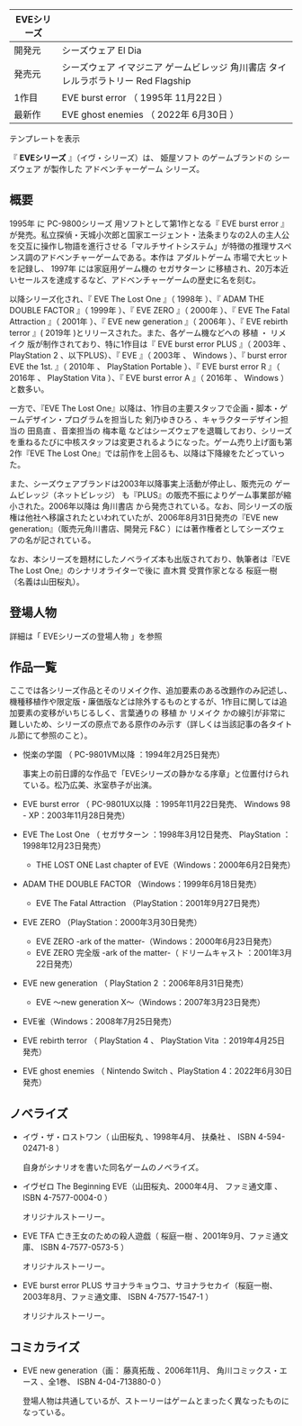 |  EVEシリーズ  ||
|---|---|
|開発元  |  シーズウェア  El Dia   |
|発売元  |  シーズウェア  イマジニア  ゲームビレッジ  角川書店  タイレルラボラトリー  Red Flagship   |
|1作目  |  EVE burst error  （  1995年  11月22日  ）   |
|最新作  |  EVE ghost enemies  （  2022年  6月30日  ）   |
テンプレートを表示  
  
『 **EVEシリーズ** 』（イヴ・シリーズ）は、  姫屋ソフト  のゲームブランドの  シーズウェア  が製作した  アドベンチャーゲーム  シリーズ。

##  概要  

1995年  に  PC-9800シリーズ  用ソフトとして第1作となる『  EVE burst error
』が発売。私立探偵・天城小次郎と国家エージェント・法条まりなの2人の主人公を交互に操作し物語を進行させる「マルチサイトシステム」が特徴の推理サスペンス調のアドベンチャーゲームである。本作は
アダルトゲーム  市場で大ヒットを記録し、  1997年  には家庭用ゲーム機の  セガサターン
に移植され、20万本近いセールスを達成するなど、アドベンチャーゲームの歴史に名を刻む。

以降シリーズ化され、『  EVE The Lost One  』（  1998年  ）、『  ADAM THE DOUBLE FACTOR  』（
1999年  ）、『  EVE ZERO  』（  2000年  ）、『  EVE The Fatal Attraction  』（  2001年  ）、『
EVE new generation  』（  2006年  ）、『  EVE rebirth terror  』(  2019年
)とリリースされた。また、各ゲーム機などへの  移植  ・  リメイク  版が制作されており、特に1作目は『  EVE burst error PLUS
』（  2003年  、  PlayStation 2  、以下PLUS）、『  EVE  』（  2003年  、  Windows  ）、『
burst error EVE the 1st.  』（  2010年  、  PlayStation Portable  ）、『  EVE burst
error R  』（  2016年  、  PlayStation Vita  ）、『  EVE burst error A  』（  2016年  、
Windows  ）と数多い。

一方で、『EVE The Lost One』以降は、1作目の主要スタッフで企画・脚本・ゲームデザイン・プログラムを担当した  剣乃ゆきひろ
、キャラクターデザイン担当の  田島直  、音楽担当の  梅本竜
などはシーズウェアを退職しており、シリーズを重ねるたびに中核スタッフは変更されるようになった。ゲーム売り上げ面も第2作『EVE The Lost
One』では前作を上回るも、以降は下降線をたどっていった。

また、シーズウェアブランドは2003年以降事実上活動が停止し、販売元の  ゲームビレッジ（ネットビレッジ）
も『PLUS』の販売不振によりゲーム事業部が縮小された。2006年以降は  角川書店
から発売されている。なお、同シリーズの版権は他社へ移譲されたといわれていたが、2006年8月31日発売の『EVE new
generation』（販売元角川書店、開発元  F&C  ）には著作権者としてシーズウェアの名が記されている。

なお、本シリーズを題材にしたノベライズ本も出版されており、執筆者は『EVE The Lost One』のシナリオライターで後に  直木賞  受賞作家となる
桜庭一樹  （名義は山田桜丸）。

##  登場人物  

詳細は「  EVEシリーズの登場人物  」を参照

##  作品一覧  

ここでは各シリーズ作品とそのリメイク作、追加要素のある改題作のみ記述し、機種移植作や限定版・廉価版などは除外するものとするが、1作目に関しては追加要素の変移がいちじるしく、言葉通りの
移植  か  リメイク  かの線引が非常に難しいため、シリーズの原点である原作のみ示す（詳しくは当該記事の各タイトル節にて参照のこと）。

  * 悦楽の学園  （  PC-9801VM以降  ：1994年2月25日発売） 

     事実上の前日譚的な作品で「EVEシリーズの静かなる序章」と位置付けられている。松乃広美、氷室恭子が出演。 
  * EVE burst error  （  PC-9801UX以降  ：1995年11月22日発売、  Windows  98 - XP：2003年11月28日発売） 
  * EVE The Lost One  （  セガサターン  ：1998年3月12日発売、  PlayStation  ：1998年12月23日発売） 
    * THE LOST ONE Last chapter of EVE（Windows：2000年6月2日発売） 
  * ADAM THE DOUBLE FACTOR  （Windows：1999年6月18日発売） 
    * EVE The Fatal Attraction  （PlayStation：2001年9月27日発売） 
  * EVE ZERO  （PlayStation：2000年3月30日発売） 
    * EVE ZERO -ark of the matter-（Windows：2000年6月23日発売） 
    * EVE ZERO 完全版 -ark of the matter-（  ドリームキャスト  ：2001年3月22日発売） 
  * EVE new generation  （  PlayStation 2  ：2006年8月31日発売） 
    * EVE 〜new generation X〜（Windows：2007年3月23日発売） 
  * EVE雀（Windows：2008年7月25日発売） 
  * EVE rebirth terror  （  PlayStation 4  、  PlayStation Vita  ：2019年4月25日発売） 
  * EVE ghost enemies  （  Nintendo Switch  、PlayStation 4：2022年6月30日発売） 

##  ノベライズ  

  * イヴ・ザ・ロストワン（  山田桜丸  、1998年4月、  扶桑社  、  ISBN  4-594-02471-8  ） 

     自身がシナリオを書いた同名ゲームのノベライズ。 
  * イヴゼロ The Beginning EVE（山田桜丸、2000年4月、  ファミ通文庫  、  ISBN  4-7577-0004-0  ） 

     オリジナルストーリー。 
  * EVE TFA 亡き王女のための殺人遊戯（  桜庭一樹  、2001年9月、ファミ通文庫、  ISBN  4-7577-0573-5  ） 

     オリジナルストーリー。 
  * EVE burst error PLUS サヨナラキョウコ、サヨナラセカイ（桜庭一樹、2003年8月、ファミ通文庫、  ISBN  4-7577-1547-1  ） 

     オリジナルストーリー。 

##  コミカライズ  

  * EVE new generation（画：  藤真拓哉  、2006年11月、  角川コミックス・エース  、全1巻、  ISBN  4-04-713880-0  ） 

     登場人物は共通しているが、ストーリーはゲームとまったく異なったものになっている。 


